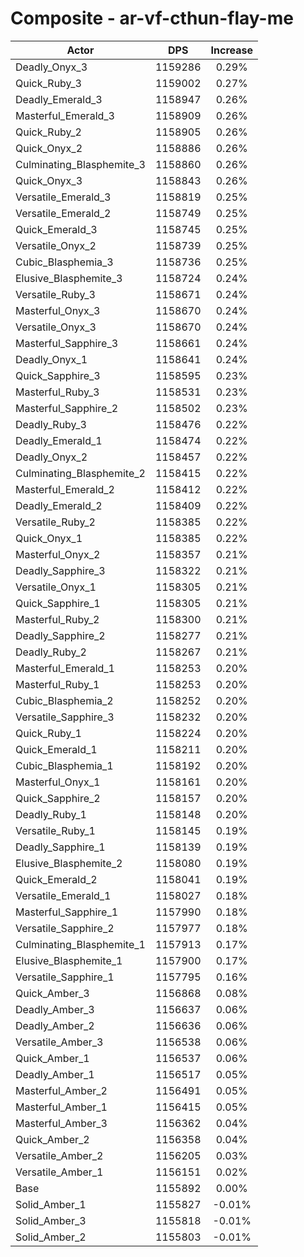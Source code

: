 # Composite - ar-vf-cthun-flay-me
| Actor | DPS | Increase |
|---|:---:|:---:|
|Deadly_Onyx_3|1159286|0.29%|
|Quick_Ruby_3|1159002|0.27%|
|Deadly_Emerald_3|1158947|0.26%|
|Masterful_Emerald_3|1158909|0.26%|
|Quick_Ruby_2|1158905|0.26%|
|Quick_Onyx_2|1158886|0.26%|
|Culminating_Blasphemite_3|1158860|0.26%|
|Quick_Onyx_3|1158843|0.26%|
|Versatile_Emerald_3|1158819|0.25%|
|Versatile_Emerald_2|1158749|0.25%|
|Quick_Emerald_3|1158745|0.25%|
|Versatile_Onyx_2|1158739|0.25%|
|Cubic_Blasphemia_3|1158736|0.25%|
|Elusive_Blasphemite_3|1158724|0.24%|
|Versatile_Ruby_3|1158671|0.24%|
|Masterful_Onyx_3|1158670|0.24%|
|Versatile_Onyx_3|1158670|0.24%|
|Masterful_Sapphire_3|1158661|0.24%|
|Deadly_Onyx_1|1158641|0.24%|
|Quick_Sapphire_3|1158595|0.23%|
|Masterful_Ruby_3|1158531|0.23%|
|Masterful_Sapphire_2|1158502|0.23%|
|Deadly_Ruby_3|1158476|0.22%|
|Deadly_Emerald_1|1158474|0.22%|
|Deadly_Onyx_2|1158457|0.22%|
|Culminating_Blasphemite_2|1158415|0.22%|
|Masterful_Emerald_2|1158412|0.22%|
|Deadly_Emerald_2|1158409|0.22%|
|Versatile_Ruby_2|1158385|0.22%|
|Quick_Onyx_1|1158385|0.22%|
|Masterful_Onyx_2|1158357|0.21%|
|Deadly_Sapphire_3|1158322|0.21%|
|Versatile_Onyx_1|1158305|0.21%|
|Quick_Sapphire_1|1158305|0.21%|
|Masterful_Ruby_2|1158300|0.21%|
|Deadly_Sapphire_2|1158277|0.21%|
|Deadly_Ruby_2|1158267|0.21%|
|Masterful_Emerald_1|1158253|0.20%|
|Masterful_Ruby_1|1158253|0.20%|
|Cubic_Blasphemia_2|1158252|0.20%|
|Versatile_Sapphire_3|1158232|0.20%|
|Quick_Ruby_1|1158224|0.20%|
|Quick_Emerald_1|1158211|0.20%|
|Cubic_Blasphemia_1|1158192|0.20%|
|Masterful_Onyx_1|1158161|0.20%|
|Quick_Sapphire_2|1158157|0.20%|
|Deadly_Ruby_1|1158148|0.20%|
|Versatile_Ruby_1|1158145|0.19%|
|Deadly_Sapphire_1|1158139|0.19%|
|Elusive_Blasphemite_2|1158080|0.19%|
|Quick_Emerald_2|1158041|0.19%|
|Versatile_Emerald_1|1158027|0.18%|
|Masterful_Sapphire_1|1157990|0.18%|
|Versatile_Sapphire_2|1157977|0.18%|
|Culminating_Blasphemite_1|1157913|0.17%|
|Elusive_Blasphemite_1|1157900|0.17%|
|Versatile_Sapphire_1|1157795|0.16%|
|Quick_Amber_3|1156868|0.08%|
|Deadly_Amber_3|1156637|0.06%|
|Deadly_Amber_2|1156636|0.06%|
|Versatile_Amber_3|1156538|0.06%|
|Quick_Amber_1|1156537|0.06%|
|Deadly_Amber_1|1156517|0.05%|
|Masterful_Amber_2|1156491|0.05%|
|Masterful_Amber_1|1156415|0.05%|
|Masterful_Amber_3|1156362|0.04%|
|Quick_Amber_2|1156358|0.04%|
|Versatile_Amber_2|1156205|0.03%|
|Versatile_Amber_1|1156151|0.02%|
|Base|1155892|0.00%|
|Solid_Amber_1|1155827|-0.01%|
|Solid_Amber_3|1155818|-0.01%|
|Solid_Amber_2|1155803|-0.01%|
